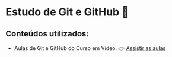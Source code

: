 # Estudo de Git e GitHub 🌳

## Conteúdos utilizados:

* Aulas de Git e GitHub do Curso em Vídeo. 👉 [Assistir as aulas](https://www.youtube.com/live/xEKo29OWILE?feature=shared)
